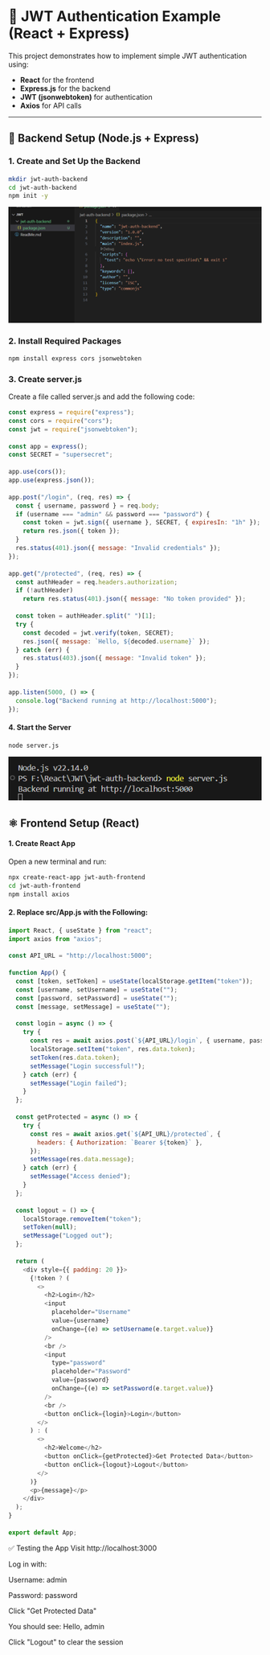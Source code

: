 # 🔐 JWT Authentication Example (React + Express)

This project demonstrates how to implement simple JWT authentication using:

- **React** for the frontend
- **Express.js** for the backend
- **JWT (jsonwebtoken)** for authentication
- **Axios** for API calls

---

## 🧱 Backend Setup (Node.js + Express)

### 1. Create and Set Up the Backend

```bash
mkdir jwt-auth-backend
cd jwt-auth-backend
npm init -y
```

![](Images/1.png)

### 2. Install Required Packages

```bash
npm install express cors jsonwebtoken
```

### 3. Create server.js

Create a file called server.js and add the following code:

```js
const express = require("express");
const cors = require("cors");
const jwt = require("jsonwebtoken");

const app = express();
const SECRET = "supersecret";

app.use(cors());
app.use(express.json());

app.post("/login", (req, res) => {
  const { username, password } = req.body;
  if (username === "admin" && password === "password") {
    const token = jwt.sign({ username }, SECRET, { expiresIn: "1h" });
    return res.json({ token });
  }
  res.status(401).json({ message: "Invalid credentials" });
});

app.get("/protected", (req, res) => {
  const authHeader = req.headers.authorization;
  if (!authHeader)
    return res.status(401).json({ message: "No token provided" });

  const token = authHeader.split(" ")[1];
  try {
    const decoded = jwt.verify(token, SECRET);
    res.json({ message: `Hello, ${decoded.username}` });
  } catch (err) {
    res.status(403).json({ message: "Invalid token" });
  }
});

app.listen(5000, () => {
  console.log("Backend running at http://localhost:5000");
});
```

#### 4. Start the Server

```bash
node server.js
```

![](Images/2.png)

## ⚛️ Frontend Setup (React)

#### 1. Create React App

Open a new terminal and run:

```bash
npx create-react-app jwt-auth-frontend
cd jwt-auth-frontend
npm install axios
```

#### 2. Replace src/App.js with the Following:

```js
import React, { useState } from "react";
import axios from "axios";

const API_URL = "http://localhost:5000";

function App() {
  const [token, setToken] = useState(localStorage.getItem("token"));
  const [username, setUsername] = useState("");
  const [password, setPassword] = useState("");
  const [message, setMessage] = useState("");

  const login = async () => {
    try {
      const res = await axios.post(`${API_URL}/login`, { username, password });
      localStorage.setItem("token", res.data.token);
      setToken(res.data.token);
      setMessage("Login successful!");
    } catch (err) {
      setMessage("Login failed");
    }
  };

  const getProtected = async () => {
    try {
      const res = await axios.get(`${API_URL}/protected`, {
        headers: { Authorization: `Bearer ${token}` },
      });
      setMessage(res.data.message);
    } catch (err) {
      setMessage("Access denied");
    }
  };

  const logout = () => {
    localStorage.removeItem("token");
    setToken(null);
    setMessage("Logged out");
  };

  return (
    <div style={{ padding: 20 }}>
      {!token ? (
        <>
          <h2>Login</h2>
          <input
            placeholder="Username"
            value={username}
            onChange={(e) => setUsername(e.target.value)}
          />
          <br />
          <input
            type="password"
            placeholder="Password"
            value={password}
            onChange={(e) => setPassword(e.target.value)}
          />
          <br />
          <button onClick={login}>Login</button>
        </>
      ) : (
        <>
          <h2>Welcome</h2>
          <button onClick={getProtected}>Get Protected Data</button>
          <button onClick={logout}>Logout</button>
        </>
      )}
      <p>{message}</p>
    </div>
  );
}

export default App;
```

✅ Testing the App
Visit http://localhost:3000

Log in with:

Username: admin

Password: password

Click "Get Protected Data"

You should see: Hello, admin

Click "Logout" to clear the session
